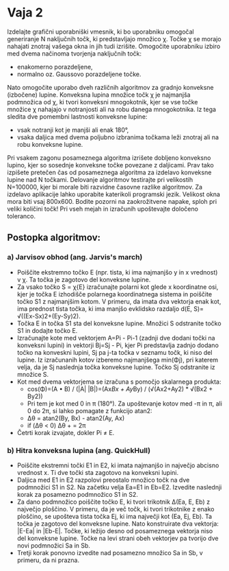 # Vaja 2 
Izdelajte grafični uporabniški vmesnik, ki bo uporabniku omogočal generiranje N naključnih točk, ki predstavljajo množico χ. Točke χ se morajo nahajati znotraj vašega okna in jih tudi izrišite. Omogočite uporabniku izbiro med dvema načinoma tvorjenja naključnih točk:

- enakomerno porazdeljene,
- normalno oz. Gaussovo porazdeljene točke.

Nato omogočite uporabo dveh različnih algoritmov za gradnjo konveksne (izbočene) lupine. Konveksna lupina množice točk χ je najmanjša podmnožica od χ, ki tvori konveksni mnogokotnik, kjer se  vse točke množice χ nahajajo v notranjosti ali na robu danega mnogokotnika. Iz tega sledita dve pomembni lastnosti konveksne lupine:

- vsak notranji kot je manjši ali enak 180°,
- vsaka daljica med dvema poljubno izbranima točkama leži znotraj ali na robu konveksne lupine.

Pri vsakem zagonu posameznega algoritma izrišete dobljeno konveksno lupino, kjer so sosednje konveksne točke povezane z daljicami. Prav tako izpišete pretečen čas od posameznega algoritma za izdelavo konveksne lupine nad N točkami.
Delovanje algoritmov testirajte pri velikostih N=100000, kjer bi morale biti razvidne časovne razlike algoritmov. 
Za izdelavo aplikacije lahko uporabite katerikoli programski jezik. Velikost okna mora biti vsaj 800x600. Bodite pozorni na zaokrožitvene napake, sploh pri veliki količini točk! Pri vseh mejah in izračunih upoštevajte določeno toleranco.


## Postopka algoritmov:
 
### a) Jarvisov obhod (ang. Jarvis's march)

- Poiščite ekstremno točko E (npr. tista, ki ima najmanjšo y in x vrednost) v χ. Ta točka je  zagotovo del konveksne lupine.
- Za vsako točko S = χ\{E} izračunajte polarni kot glede x koordinatne osi, kjer je točka E izhodišče polarnega koordinatnega sistema in poiščite točko S1 z najmanjšim kotom. V primeru, da imata dva vektorja enak kot, ima prednost tista točka, ki ima manjšo evklidsko razdaljo d(E, S)= √((Ex-Sx)2+(Ey-Sy)2).
- Točka E in točka S1 sta del konveksne lupine. Množici S odstranite točko S1 in dodajte točko E.
- Izračunajte kote med vektorjem A=Pi - Pi-1 (zadnji dve dodani točki na konveksni lupini) in vektorji Bj=Sj - Pi, kjer Pi predstavlja zadnjo dodano točko na konveskni lupini, Sj pa j-ta točka v seznamu točk, ki niso del lupine. Iz izračunanih kotov izberemo najmanjšega min(Φj), pri katerem velja, da je Sj naslednja točka konveksne lupine. Točko Sj odstranite iz množice S.
- Kot med dvema vektorjema se izračuna s pomočjo skalarnega produkta:
  - cos(Φ)=(A • B) / (|A| |B|)=(Ax*Bx + Ay*By) / (√(Ax2+Ay2) * √(Bx2 + By2))
  - Pri tem je kot med 0 in π (180°). Za upoštevanje kotov med -π in π, ali 0 do 2π, si lahko pomagate z funkcijo atan2:
  - Δθ =  atan2(By, Bx) - atan2(Ay, Ax)
  - if (Δθ < 0)  Δθ + = 2π
- Četrti korak izvajate, dokler Pi ≠ E. 

### b) Hitra konveksna lupina (ang. QuickHull)

- Poiščite ekstremni točki E1 in E2, ki imata najmanjšo in največjo abcisno vrednost x. Ti dve točki sta zagotovo na konveksni lupini.
- Daljica med E1 in E2 razpolovi preostalo množico točk na dve podmnožici S1 in S2. Na začetku velja Ea=E1 in Eb=E2. Izvedite naslednji korak za posamezno podmnožico S1 in S2.
- Za dano podmnožico poiščite točko E, ki tvori trikotnik Δ(Ea, E, Eb) z največjo ploščino. V primeru, da je več točk, ki tvori trikotnike z enako ploščino, se upošteva tista točka Ej, ki ima največji kot (Ea, Ej, Eb). Ta točka je zagotovo del konveksne lupine. Nato konstruirate dva vektorja: |E-Ea| in |Eb-E|. Točke, ki ležijo desno od posameznega vektorja niso del konveksne lupine. Točke na levi strani obeh vektorjev pa tvorijo dve novi podmnožici Sa in Sb.
- Tretji korak ponovno izvedite nad posamezno množico Sa in Sb, v primeru, da ni prazna.